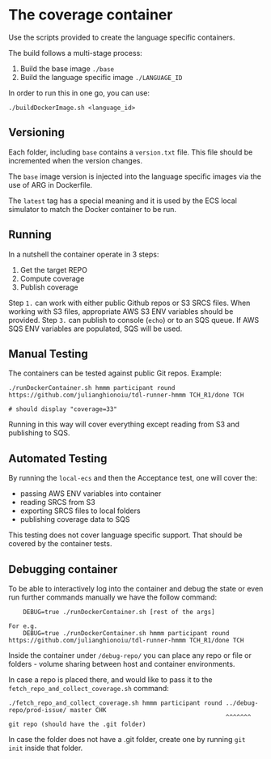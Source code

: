 
# The coverage container

Use the scripts provided to create the language specific containers.

The build follows a multi-stage process:
1. Build the base image `./base`
2. Build the language specific image `./LANGUAGE_ID`

In order to run this in one go, you can use:
```
./buildDockerImage.sh <language_id>
```

## Versioning

Each folder, including `base` contains a `version.txt` file.
This file should be incremented when the version changes.

The `base` image version is injected into the language specific images via the use of ARG in Dockerfile.

The `latest` tag has a special meaning and it is used by the ECS local simulator to match the Docker container to be run.

## Running

In a nutshell the container operate in 3 steps:
1. Get the target REPO
2. Compute coverage
3. Publish coverage

Step `1.` can work with either public Github repos or S3 SRCS files.
When working with S3 files, appropriate AWS S3 ENV variables should be provided.
Step `3.` can publish to console (`echo`) or to an SQS queue. If AWS SQS ENV variables are populated, SQS will be used.


## Manual Testing

The containers can be tested against public Git repos.
Example:
```
./runDockerContainer.sh hmmm participant round https://github.com/julianghionoiu/tdl-runner-hmmm TCH_R1/done TCH

# should display "coverage=33"
```
Running in this way will cover everything except reading from S3 and publishing to SQS.


## Automated Testing

By running the `local-ecs` and then the Acceptance test, one will cover the:
- passing AWS ENV variables into container
- reading SRCS from S3
- exporting SRCS files to local folders
- publishing coverage data to SQS

This testing does not cover language specific support. That should be covered by the container tests.


## Debugging container

To be able to interactively log into the container and debug the state or even run further commands manually we have the follow command:

```
    DEBUG=true ./runDockerContainer.sh [rest of the args]

For e.g.
    DEBUG=true ./runDockerContainer.sh hmmm participant round https://github.com/julianghionoiu/tdl-runner-hmmm TCH_R1/done TCH
```

Inside the container under `/debug-repo/` you can place any repo or file or folders - volume sharing between host and container environments.

In case a repo is placed there, and would like to pass it to the `fetch_repo_and_collect_coverage.sh` command:
```
./fetch_repo_and_collect_coverage.sh hmmm participant round ../debug-repo/prod-issue/ master CHK
                                                            ^^^^^^^ git repo (should have the .git folder)
``` 
In case the folder does not have a .git folder, create one by running `git init` inside that folder. 
